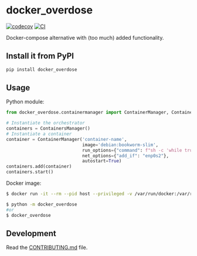 # docker_overdose

[![codecov](https://codecov.io/gh/diamino/docker-overdose/branch/main/graph/badge.svg?token=docker-overdose_token_here)](https://codecov.io/gh/diamino/docker-overdose)
[![CI](https://github.com/diamino/docker-overdose/actions/workflows/main.yml/badge.svg)](https://github.com/diamino/docker-overdose/actions/workflows/main.yml)

Docker-compose alternative with (too much) added functionality.

## Install it from PyPI

```bash
pip install docker_overdose
```

## Usage

Python module:
```py
from docker_overdose.containermanager import ContainerManager, ContainersManager

# Instantiate the orchestrator
containers = ContainersManager()
# Instantiate a container
container = ContainerManager('container-name',
                             image='debian:bookworm-slim',
                             run_options={"command": f"sh -c 'while true; do echo Hello World!; sleep 1; done'"},
                             net_options={"add_if": "enp0s2"},
                             autostart=True)
containers.add(container)
containers.start()
```

Docker image:
```bash
$ docker run -it --rm --pid host --privileged -v /var/run/docker:/var/run/docker docker-overdose python your-scenario.py
```

```bash
$ python -m docker_overdose
#or
$ docker_overdose
```

## Development

Read the [CONTRIBUTING.md](CONTRIBUTING.md) file.
